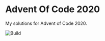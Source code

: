 # Advent Of Code 2020
My solutions for Advent of Code 2020. 

![Build](https://github.com/davidvidmar/AdventOfCode2020/workflows/Build/badge.svg)
